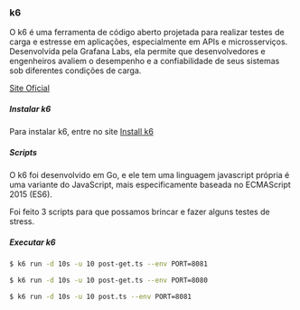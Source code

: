 ### k6
O k6 é uma ferramenta de código aberto projetada para realizar testes de carga e estresse em aplicações, especialmente em APIs e microsserviços. Desenvolvida pela Grafana Labs, ela permite que desenvolvedores e engenheiros avaliem o desempenho e a confiabilidade de seus sistemas sob diferentes condições de carga.

[Site Oficial](https://k6.io/)

##### Instalar k6 
Para instalar k6, entre no site [Install k6](https://grafana.com/docs/k6/latest/)


##### Scripts
O k6 foi desenvolvido em Go, e ele tem uma linguagem javascript própria é uma variante do JavaScript, mais especificamente baseada no ECMAScript 2015 (ES6).

Foi feito 3 scripts para que possamos brincar e fazer alguns testes de stress.

##### Executar k6

```bash
$ k6 run -d 10s -u 10 post-get.ts --env PORT=8081
```

```bash
$ k6 run -d 10s -u 10 post-get.ts --env PORT=8080
```

```bash
$ k6 run -d 10s -u 10 post.ts --env PORT=8081
```
